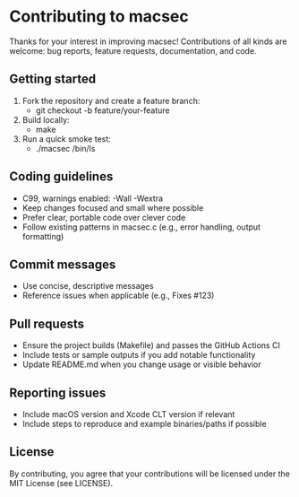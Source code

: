# Contributing to macsec

Thanks for your interest in improving macsec! Contributions of all kinds are welcome: bug reports, feature requests, documentation, and code.

## Getting started

1. Fork the repository and create a feature branch:
   - git checkout -b feature/your-feature
2. Build locally:
   - make
3. Run a quick smoke test:
   - ./macsec /bin/ls

## Coding guidelines

- C99, warnings enabled: -Wall -Wextra
- Keep changes focused and small where possible
- Prefer clear, portable code over clever code
- Follow existing patterns in macsec.c (e.g., error handling, output formatting)

## Commit messages

- Use concise, descriptive messages
- Reference issues when applicable (e.g., Fixes #123)

## Pull requests

- Ensure the project builds (Makefile) and passes the GitHub Actions CI
- Include tests or sample outputs if you add notable functionality
- Update README.md when you change usage or visible behavior

## Reporting issues

- Include macOS version and Xcode CLT version if relevant
- Include steps to reproduce and example binaries/paths if possible

## License

By contributing, you agree that your contributions will be licensed under the MIT License (see LICENSE).

